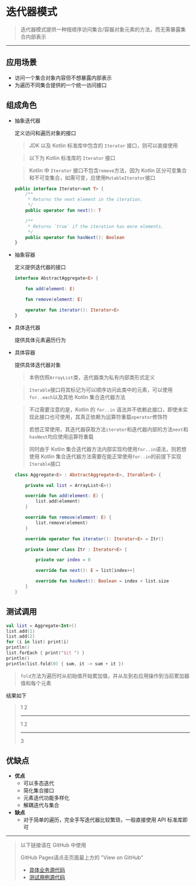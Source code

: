 # 迭代器模式

> 迭代器模式提供一种按顺序访问集合/容器对象元素的方法，而无需暴露集合内部表示

***

## 应用场景

+ 访问一个集合对象内容但不想暴露内部表示
+ 为遍历不同集合提供的一个统一访问接口



## 组成角色

+ 抽象迭代器

  定义访问和遍历对象的接口

  > JDK 以及 Kotlin 标准库中包含的 `Iterator` 接口，则可以直接使用

  > 以下为 Kotlin 标准库的 `Iterator` 接口

  > Kotlin 中 `Iterator` 接口不包含`remove`方法，因为 Kotlin 区分可变集合和不可变集合，如需可变，应使用`MutableIterator`接口

  ```kotlin
  public interface Iterator<out T> {
      /**
       * Returns the next element in the iteration.
       */
      public operator fun next(): T
  
      /**
       * Returns `true` if the iteration has more elements.
       */
      public operator fun hasNext(): Boolean
  }
  ```

+ 抽象容器

  定义提供迭代器的接口

  ```kotlin
  interface AbstractAggregate<E> {
  
      fun add(element: E)
  
      fun remove(element: E)
  
      operator fun iterator(): Iterator<E>
  }
  ```

+ 具体迭代器

  提供具体元素遍历行为

+ 具体容器

  提供具体迭代器对象

  > 本例仿照`ArrayList`类，迭代器类为私有内部类形式定义

  > `Iterable`接口将其标记为可以顺序访问此类中的元素，可以使用`for..each`以及其他 Kotlin 集合迭代器方法

  > 不过需要注意的是，Kotlin 的 `for..in` 语法并不依赖此接口，即使未实现此接口也可使用，其真正依赖为运算符重载`operator`修饰符
  >
  > 若想正常使用，其迭代器获取方法`iterator`和迭代器内部的方法`next`和`hasNext`均应使用运算符重载
  >
  > 同时由于 Kotlin 集合迭代器方法内部实现均使用`for..in`语法，则若想使用 Kotlin 集合迭代器方法需要在能正常使用`for..in`的前提下实现`Iterable`接口

  ```kotlin
  class Aggregate<E> : AbstractAggregate<E>, Iterable<E> {
  
      private val list = ArrayList<E>()
  
      override fun add(element: E) {
          list.add(element)
      }
  
      override fun remove(element: E) {
          list.remove(element)
      }
  
      override operator fun iterator(): Iterator<E> = Itr()
  
      private inner class Itr : Iterator<E> {
  
          private var index = 0
  
          override fun next(): E = list[index++]
  
          override fun hasNext(): Boolean = index < list.size
      }
  }
  ```

  

## 测试调用

```kotlin
val list = Aggregate<Int>()
list.add(1)
list.add(2)
for (i in list) print(i)
println()
list.forEach { print("$it ") }
println()
println(list.fold(0) { sum, it -> sum + it })
```

> `fold`方法为遍历时从初始值开始累加值，并从左到右应用操作到当前累加器值和每个元素

结果如下

> 1 2 
>
> ***
>
> 1 2 
>
> ***
>
> 3



## 优缺点

+ **优点**
  + 可以多态迭代
  + 简化集合接口
  + 元素迭代功能多样化
  + 解耦迭代与集合
+ **缺点**
  + 对于简单的遍历，完全手写迭代器比较繁琐，一般直接使用 API 标准库即可

***
> 以下链接请在 GitHub 中使用
>
> GitHub Pages请点击页面最上方的 "View on GitHub"
>
> + [具体业务源代码](../../../src/main/kotlin/club/gargantua7/design_patterns/behavioral/iterator)
> + [测试用例源代码](../../../src/test/kotlin/club/gargantua7/design_patterns/behavioral/iterator)
